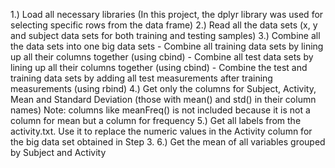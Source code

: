 1.) Load all necessary libraries
    (In this project, the dplyr library was used for selecting specific rows from the data frame)
2.) Read all the data sets (x, y and subject data sets for both training and testing samples)
3.) Combine all the data sets into one big data sets
    - Combine all training data sets by lining up all their columns together (using cbind)
	- Combine all test data sets by lining up all their columns together (using cbind)
	- Combine the test and training data sets by adding all test measurements after training measurements (using rbind)
4.) Get only the columns for Subject, Activity, Mean and Standard Deviation (those with mean() and std() in their column names)
    Note: columns like meanFreq() is not included because it is not a column for mean but a column for frequency
5.) Get all labels from the activity.txt.
    Use it to replace the numeric values in the Activity column for the big data set obtained in Step 3.
6.) Get the mean of all variables grouped by Subject and Activity